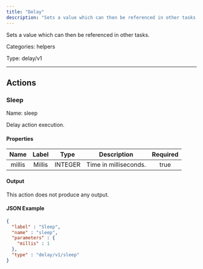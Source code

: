 ```yaml
---
title: "Delay"
description: "Sets a value which can then be referenced in other tasks."
---
```


Sets a value which can then be referenced in other tasks.


Categories: helpers


Type: delay/v1

<hr />




## Actions


### Sleep
Name: sleep

Delay action execution.

#### Properties

|      Name       |      Label     |     Type     |     Description     | Required |
|:---------------:|:--------------:|:------------:|:-------------------:|:--------:|
| millis | Millis | INTEGER | Time in milliseconds. | true |


#### Output

This action does not produce any output.

#### JSON Example
```json
{
  "label" : "Sleep",
  "name" : "sleep",
  "parameters" : {
    "millis" : 1
  },
  "type" : "delay/v1/sleep"
}
```




